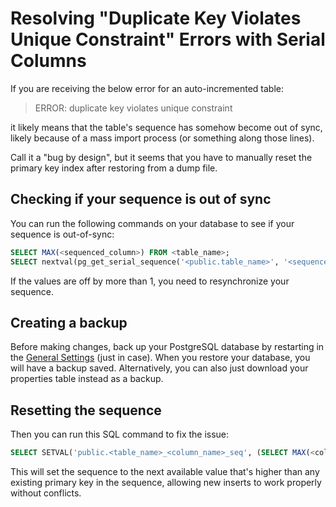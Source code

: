 # Resolving "Duplicate Key Violates Unique Constraint" Errors with Serial Columns

If you are receiving the below error for an auto-incremented table:

> ERROR: duplicate key violates unique constraint

it likely means that the table's sequence has somehow become out of sync, likely because of a mass import process (or something along those lines).

Call it a "bug by design", but it seems that you have to manually reset the primary key index after restoring from a dump file.

## Checking if your sequence is out of sync

You can run the following commands on your database to see if your sequence is out-of-sync:

```sql
SELECT MAX(<sequenced_column>) FROM <table_name>;
SELECT nextval(pg_get_serial_sequence('<public.table_name>', '<sequenced_column_name>'));
```

If the values are off by more than 1, you need to resynchronize your sequence.

## Creating a backup

Before making changes, back up your PostgreSQL database by restarting in the [General Settings](https://supabase.com/dashboard/project/_/settings/general) (just in case). When you restore your database, you will have a backup saved. Alternatively, you can also just download your properties table instead as a backup.

## Resetting the sequence

Then you can run this SQL command to fix the issue:

```sql
SELECT SETVAL('public.<table_name>_<column_name>_seq', (SELECT MAX(<column_name>) FROM <table_name>)+1);
```

This will set the sequence to the next available value that's higher than any existing primary key in the sequence, allowing new inserts to work properly without conflicts.
